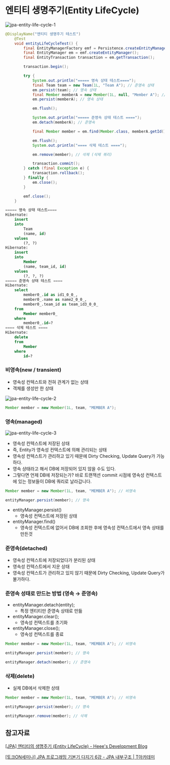 # 엔티티 생명주기(Entity LifeCycle)

![jpa-entity-life-cycle-1](https://github.com/ksy90101/TIL/blob/master/jpa/imgge/jpa-entity-life-cycle-1.png)

```java
@DisplayName("엔티티 생명주기 테스트")
    @Test
    void entityLifeCycleTest() {
        final EntityManagerFactory emf = Persistence.createEntityManagerFactory("hello");
        final EntityManager em = emf.createEntityManager();
        final EntityTransaction transaction = em.getTransaction();

        transaction.begin();

        try {
            System.out.println("===== 영속 상태 테스트====");
            final Team team = new Team(1L, "Team A"); // 준영속 상태
            em.persist(team); // 영속 상태
            final Member memberA = new Member(1L, null, "Member A"); // 준영속 상태
            em.persist(memberA); // 영속 상태

            em.flush();

            System.out.println("===== 준영속 상태 테스트 ====");
            em.detach(memberA); // 준영속

            final Member member = em.find(Member.class, memberA.getId());// 영속상태로 변경 (SELECT 쿼리가 나감)

            em.flush();
            System.out.println("==== 삭제 테스트 ====");

            em.remove(member); // 삭제 (삭제 쿼리)

            transaction.commit();
        } catch (final Exception e) {
            transaction.rollback();
        } finally {
            em.close();
        }

        emf.close();
    }
```

```sql
===== 영속 상태 테스트====
Hibernate: 
    insert 
    into
        Team
        (name, id) 
    values
        (?, ?)
Hibernate: 
    insert 
    into
        Member
        (name, team_id, id) 
    values
        (?, ?, ?)
===== 준영속 상태 테스트 ====
Hibernate: 
    select
        member0_.id as id1_0_0_,
        member0_.name as name2_0_0_,
        member0_.team_id as team_id3_0_0_ 
    from
        Member member0_ 
    where
        member0_.id=?
==== 삭제 테스트 ====
Hibernate: 
    delete 
    from
        Member 
    where
        id=?
```

### 비영속(new / transient)

- 영속성 컨텍스트와 전혀 관계가 없는 상태
- 객체를 생성만 한 상태

![jpa-entity-life-cycle-2](https://github.com/ksy90101/TIL/blob/master/jpa/imgge/jpa-entity-life-cycle-2.png)

```java
Member member = new Member(1L, team, "MEMBER A");
```

### 영속(managed)

![jpa-entity-life-cycle-3](https://github.com/ksy90101/TIL/blob/master/jpa/imgge/jpa-entity-life-cycle-3.png)

- 영속성 컨텍스트에 저장된 상태
- 즉, Entity가 영속성 컨텍스트에 의해 관리되는 상태
- 영속성 컨텍스트가 관리하고 있기 때문에 Dirty Checking, Update Query가 가능하다.
- 영속 상태라고 해서 DB에 저장되어 있지 않을 수도 있다.
- 그렇다면 언제 DB에 저장되는가? 바로 트랜잭션 commit 시점에 영속성 컨텍스트에 있는 정보들이 DB에 쿼리로 날라갑니다.

```java
Member member = new Member(1L, team, "MEMBER A"); // 비영속

entityManager.persist(member); // 영속
```

- entityManager.persist()
    - 영속성 컨텍스트에 저장된 상태
- entityManager.find()
    - 영속성 컨텍스트에 없어서 DB에 조회한 후에 영속성 컨텍스트에서 영속 상태를 만든것

### 준영속(detached)

- 영속성 컨텍스트에 저장되었다가 분리된 상태
- 영속성 컨텍스트에서 지운 상태
- 영속성 컨텍스트가 관리하고 있지 않기 때문에 Dirty Checking, Update Query가 불가하다.

### 준영속 성태로 만드는 방법 (영속 → 준영속)

- entityManager.detach(entity);
    - 특정 엔티티만 준영속 상태로 만듦
- entityManager.clear();
    - 영속성 컨텍스트를 초기화
- entityManager.close();
    - 영속성 컨텍스트를 종료

```java
Member member = new Member(1L, team, "MEMBER A"); // 비영속

entityManager.persist(member); // 영속

entityManager.detach(member); // 준영속
```

### 삭제(delete)

- 실제 DB에서 삭제한 상태

```java
Member member = new Member(1L, team, "MEMBER A"); // 비영속

entityManager.persist(member); // 영속

entityManager.remove(member); // 삭제
```

## 참고자료

[[JPA] 엔티티의 생명주기 (Entity LifeCycle) - Heee's Development Blog](https://gmlwjd9405.github.io/2019/08/08/jpa-entity-lifecycle.html)

[[토크ON세미나] JPA 프로그래밍 기본기 다지기 6강 - JPA 내부구조 | T아카데미](https://www.youtube.com/watch?v=PMNSeD25Qko)
